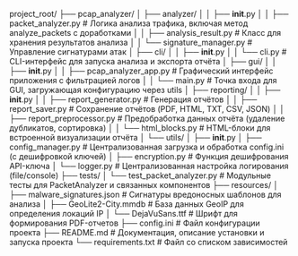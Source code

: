 project_root/
├── pcap_analyzer/
│   ├── analyzer/
│   │   ├── __init__.py
│   │   ├── packet_analyzer.py           # Логика анализа трафика, включая метод analyze_packets с доработками
│   │   ├── analysis_result.py           # Класс для хранения результатов анализа
│   │   └── signature_manager.py         # Управление сигнатурами атак
│   ├── cli/
│   │   ├── __init__.py
│   │   └── cli.py                       # CLI-интерфейс для запуска анализа и экспорта отчёта
│   ├── gui/
│   │   ├── __init__.py
│   │   ├── pcap_analyzer_app.py         # Графический интерфейс приложения с фильтрацией логов
│   │   └── main.py                      # Точка входа для GUI, загружающая конфигурацию через utils
│   ├── reporting/
│   │   ├── __init__.py
│   │   ├── report_generator.py          # Генерация отчётов
│   │   ├── report_saver.py              # Сохранение отчётов (PDF, HTML, TXT, CSV, JSON)
│   │   ├── report_preprocessor.py       # Предобработка данных отчёта (удаление дубликатов, сортировка)
│   │   └── html_blocks.py               # HTML-блоки для встроенной визуализации отчёта
│   └── utils/
│       ├── __init__.py
│       ├── config_manager.py            # Централизованная загрузка и обработка config.ini (с дешифровкой ключей)
│       ├── encryption.py                # Функция дешифрования API-ключа
│       └── logger.py                    # Централизованная настройка логирования (file/console)
├── tests/
│   └── test_packet_analyzer.py          # Модульные тесты для PacketAnalyzer и связанных компонентов
├── resources/
│   ├── malware_signatures.json          # Сигнатуры вредоносных шаблонов для анализа
│   ├── GeoLite2-City.mmdb               # База данных GeoIP для определения локаций IP
│   └── DejaVuSans.ttf                   # Шрифт для формирования PDF-отчетов
├── config.ini                           # Файл конфигурации проекта
├── README.md                            # Документация, описание установки и запуска проекта
└── requirements.txt                     # Файл со списком зависимостей
